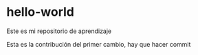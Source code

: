 # hello-world
Este es mi repositorio de aprendizaje

Esta es la contribución del primer cambio, hay que hacer commit
